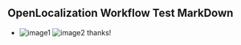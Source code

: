## OpenLocalization Workflow Test MarkDown
* ![image1](.\2b8c3eee-5cd6-403d-a82d-4e7c3d855da9.PNG)   ![image2](.\a67ba041-2ca8-434f-bb47-5a0d96138d07.png) 
thanks!
